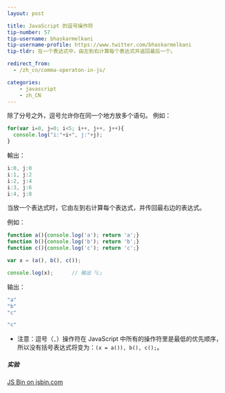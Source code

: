 ```yaml
---
layout: post

title: JavaScript 的逗号操作符
tip-number: 57
tip-username: bhaskarmelkani
tip-username-profile: https://www.twitter.com/bhaskarmelkani
tip-tldr: 在一个表达式中，由左到右计算每个表达式并返回最后一个。

redirect_from:
  - /zh_cn/comma-operaton-in-js/

categories:
    - javascript
    - zh_CN
---
```

除了分号之外，逗号允许你在同一个地方放多个语句。
例如：

```js
for(var i=0, j=0; i<5; i++, j++, j++){
  console.log("i:"+i+", j:"+j);
}
```

輸出：

```js
i:0, j:0
i:1, j:2
i:2, j:4
i:3, j:6
i:4, j:8
```

当放一个表达式时，它由左到右计算每个表达式，并传回最右边的表达式。

例如：

```js
function a(){console.log('a'); return 'a';}
function b(){console.log('b'); return 'b';}
function c(){console.log('c'); return 'c';}

var x = (a(), b(), c());

console.log(x);      // 输出「c」
```
输出：

```js
"a"
"b"
"c"

"c"
```

* 注意：逗号（`,`）操作符在 JavaScript 中所有的操作符里是最低的优先顺序，所以没有括号表达式将变为：`(x = a()), b(), c();`。

##### 实验
<div>
  <a class="jsbin-embed" href="http://jsbin.com/vimogap/embed?js,console">JS Bin on jsbin.com</a><script src="http://static.jsbin.com/js/embed.min.js?3.39.11"></script>
</div>
